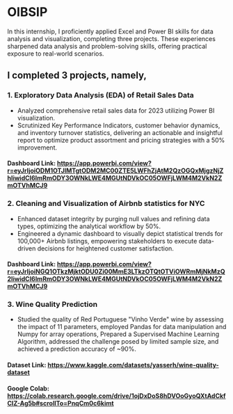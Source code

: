 # OIBSIP
In this internship, I proficiently applied Excel and Power BI skills for data analysis and visualization, completing three projects. These experiences sharpened data analysis and problem-solving skills, offering practical exposure to real-world scenarios.

## I completed 3 projects, namely,
### 1. Exploratory Data Analysis (EDA) of Retail Sales Data
- Analyzed comprehensive retail sales data for 2023 utilizing Power BI visualization.
- Scrutinized Key Performance Indicators, customer behavior dynamics, and inventory turnover statistics, delivering an actionable and insightful report to optimize product assortment and pricing strategies with a 50% improvement.
#### Dashboard Link: https://app.powerbi.com/view?r=eyJrIjoiODM1OTJlMTgtODM2MC00ZTE5LWFhZjAtM2QzOGQxMjgzNjZhIiwidCI6ImRmODY3OWNkLWE4MGUtNDVkOC05OWFjLWM4M2VkN2ZmOTVhMCJ9

### 2. Cleaning and Visualization of Airbnb statistics for NYC
- Enhanced dataset integrity by purging null values and refining data types, optimizing the analytical workflow by 50%.
- Engineered a dynamic dashboard to visually depict statistical trends for 100,000+  Airbnb listings, empowering stakeholders to execute data-driven decisions for heightened customer satisfaction.
#### Dashboard Link: https://app.powerbi.com/view?r=eyJrIjoiNGQ1OTkzMjktODU0Zi00MmE3LTkzOTQtOTViOWRmMjNkMzQ2IiwidCI6ImRmODY3OWNkLWE4MGUtNDVkOC05OWFjLWM4M2VkN2ZmOTVhMCJ9

### 3. Wine Quality Prediction
-  Studied the quality of Red Portuguese "Vinho Verde" wine by assessing the impact of 11 parameters, employed Pandas for data manipulation and Numpy for array operations, Prepared a Supervised Machine Learning Algorithm, addressed the challenge posed by limited sample size, and achieved a prediction accuracy of ~90%.
#### Dataset Link: https://www.kaggle.com/datasets/yasserh/wine-quality-dataset
#### Google Colab:  https://colab.research.google.com/drive/1ojDxDoS8hDVOoGyoQXtAdCkfClZ-Ag5b#scrollTo=PnqCm0c6kimt
